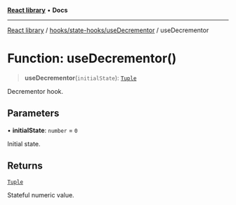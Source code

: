 [**React library**](../../../../index.md) • **Docs**

***

[React library](../../../../modules.md) / [hooks/state-hooks/useDecrementor](../index.md) / useDecrementor

# Function: useDecrementor()

> **useDecrementor**(`initialState`): [`Tuple`](../type-aliases/Tuple.md)

Decrementor hook.

## Parameters

• **initialState**: `number` = `0`

Initial state.

## Returns

[`Tuple`](../type-aliases/Tuple.md)

Stateful numeric value.
